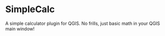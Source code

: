 # SimpleCalc
A simple calculator plugin for QGIS. No frills, just basic math in your QGIS main window!
